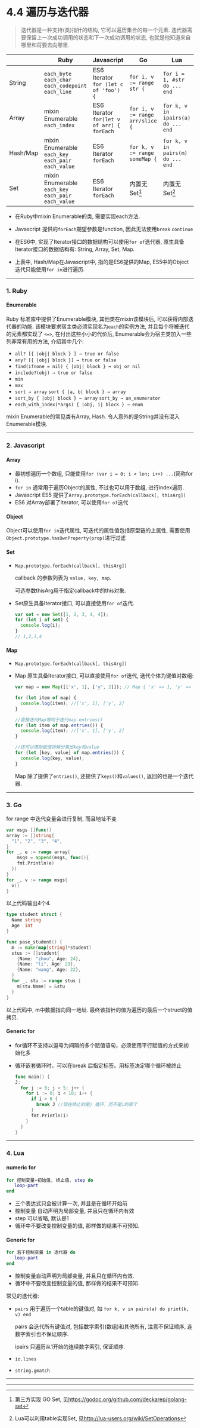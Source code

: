# 4.4 遍历与迭代器

> 迭代器是一种支持(类)指针的结构, 它可以遍历集合的每一个元素. 迭代器需要保留上一次成功调用的状态和下一次成功调用的状态, 也就是他知道来自哪里和将要去向哪里.

|          | Ruby                                                          | Javascript                                         | Go                              | Lua                                |
|----------|---------------------------------------------------------------|----------------------------------------------------|---------------------------------|------------------------------------|
| String   | `each_byte`<br>`each_char`<br>`each_codepoint`<br>`each_line` | ES6 Iterator<br>`for (let c of 'foo') {`           | `for i, v := range str {`       | `for i = 1, #str do ... end`       |
| Array    | mixin Enumerable<br>`each_index`                              | ES6 Iterator<br>`for(let v of arr) {`<br>`forEach` | `for i, v := range arr/slice {` | `for k, v in ipairs(a) do ... end` |
| Hash/Map | mixin Enumerable<br>`each_key`<br>`each_pair`<br>`each_value` | ES6 Iterator<br>`forEach`                          | `for k, v := range someMap {`   | `for k, v in pairs(m) do ... end`  |
| Set      | mixin Enumerable<br>`each_key`<br>`each_pair`<br>`each_value` | ES6 Iterator<br>`forEach`                          | 内置无Set[^注1]                 | 内置无Set[^注2]                    |


<!--
TODO: js Object 只能for in
TODO: 遍历格式写完整
-->

* 在Ruby中mixin Enumerable的类, 需要实现each方法.

* Javascript 提供的`forEach`期望参数是function, 因此无法使用`break` `continue`

* 在ES6中, 实现了Iterator接口的数据结构可以使用`for of`迭代器, 原生具备Iterator接口的数据结构有: String, Array, Set, Map.

* 上表中, Hash/Map在Javascript中, 指的是ES6提供的Map, ES5中的Object迭代只能使用`for in`进行遍历.

---

### 1. Ruby

#### Enumerable

Ruby 标准库中提供了Enumerable模块, 其他类在mixin该模块后, 可以获得内部迭代器的功能. 该模块要求宿主类必须实现名为`each`的实例方法, 并且每个将被迭代的元素都实现了 `<=>`, 在付出这些小小的代价后, Enumerable会为宿主类加入一些列非常有用的方法, 介绍其中几个:

* `all? [{ |obj| block } ] → true or false`
* `any? [{ |obj| block }] → true or false`
* `find(ifnone = nil) { |obj| block } → obj or nil`
* `include?(obj) → true or false`
* `min`
* `max`
* `sort → array` `sort { |a, b| block } → array`
* `sort_by { |obj| block } → array` `sort_by → an_enumerator`
* `each_with_index(*args) { |obj, i| block } → enum`

mixin Enumerable的常见类有Array, Hash. 令人意外的是String并没有混入Enumerable模块.

---

### 2. Javascript

#### Array

* 最初想遍历一个数组, 只能使用`for (var i = 0; i < len; i++) ...`(简称for i).
* `for in` 通常用于遍历Object的属性, 不过也可以用于数组, 进行index遍历.
* Javascript ES5 提供了`Array.prototype.forEach(callback[, thisArg])`
* ES6 对Array部署了Iterator, 可以使用`for of`迭代

#### Object

Object可以使用`for in`迭代属性, 可迭代的属性值包括原型链的上属性, 需要使用`Object.prototype.hasOwnProperty(prop)`进行过滤

#### Set

* `Map.prototype.forEach(callback[, thisArg])`

  callback 的参数列表为 `value, key, map`.

  可选参数thisArg用于指定callback中的this对象.

* Set原生具备Iterator接口, 可以直接使用`for of`迭代.

  ```javascript
  var set = new Set([1, 2, 3, 4, 4]);
  for (let i of set) {
    console.log(i);
  }
  // 1,2,3,4
  ```

#### Map

* `Map.prototype.forEach(callback[, thisArg])`

* Map 原生具备Iterator接口, 可以直接使用`for of`迭代, 迭代个体为键值对数组:

  ```javascript
  var map = new Map([['x', 1], ['y', 2]]); // Map { 'x' => 1, 'y' => 2 }

  for (let item of map) {
    console.log(item); //['x', 1], ['y', 2]
  }

  //直接迭代Map等同于迭代map.entries()
  for (let item of map.entries()) {
    console.log(item); //['x', 1], ['y', 2]
  }

  //还可以借助赋值拆解分离出key和value
  for (let [key, value] of map.entries()) {
    console.log(key, value);
  }
  ```

  Map 除了提供了`entries()`, 还提供了`keys()`和`values()`, 返回的也是一个迭代器.

---

### 3. Go

for range 中迭代变量会进行复制, 而且地址不变

```go
var msgs []func()
array := []string{
  "1", "2", "3", "4",
}
for _, e := range array{
    msgs = append(msgs, func(){
    fmt.Println(e)
  })
}
for _, v := range msgs{
  v()
}
```

以上代码输出4个4.


```go
type student struct {
  Name string
  Age  int
}

func pase_student() {
  m := make(map[string]*student)
  stus := []student{
    {Name: "zhou", Age: 24},
    {Name: "li", Age: 23},
    {Name: "wang", Age: 22},
  }
  for _, stu := range stus {
    m[stu.Name] = &stu
  }
}
```

以上代码中, m中数据指向同一地址. 最终该指针的值为遍历的最后一个struct的值拷贝.

#### Generic for

* for循环不支持以逗号为间隔的多个赋值语句，必须使用平行赋值的方式来初始化多
* 循环嵌套循环时，可以在break 后指定标签。用标签决定哪个循环被终止

  ```go
  func main() {
  J:
    for j := 0; j < 5; j++ {
      for i := 0; i < 10; i++ {
        if i > 6 {
          break J //现在终止的是j 循环，而不是i的那个
        }
        fmt.Println(i)
      }
    }
  }
  ```

---

### 4. Lua

#### numeric for

```lua
for 控制变量=初始值, 终止值, step do
   loop-part
end
```

* 三个表达式只会被计算一次, 并且是在循环开始前
* 控制变量 自动声明为局部变量, 并且只在循环内有效
* step 可以省略, 默认是1
* 循环中不要改变控制变量的值, 那样做的结果不可预知.

#### Generic for

```lua
for 若干控制变量 in 迭代器 do
   loop-part
end
```

* 控制变量自动声明为局部变量, 并且只在循环内有效.
* 循环中不要改变控制变量的值, 那样做的结果不可预知.

常见的迭代器:

* `pairs` 用于遍历一个table的键值对, 如 `for k, v in pairs(a) do print(k, v) end`

  pairs 会迭代所有键值对, 包括数字索引(数组)和其他所有, 注意不保证顺序, 连数字索引也不保证顺序.

  ipairs 只遍历从1开始的连续数字索引, 保证顺序.

* `io.lines`
* `string.gmatch`

---

[^注1]: 第三方实现 GO Set, 见<https://godoc.org/github.com/deckarep/golang-set>
[^注2]: Lua可以利用table实现Set, 见<http://lua-users.org/wiki/SetOperations>

---
